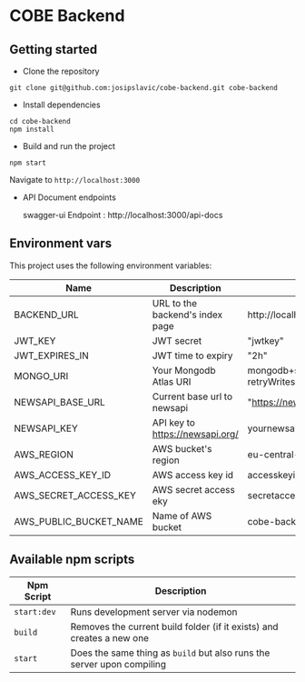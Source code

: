 # COBE Backend

## Getting started

- Clone the repository

```
git clone git@github.com:josipslavic/cobe-backend.git cobe-backend
```

- Install dependencies

```
cd cobe-backend
npm install
```

- Build and run the project

```
npm start
```

Navigate to `http://localhost:3000`

- API Document endpoints

  swagger-ui Endpoint : http://localhost:3000/api-docs

## Environment vars

This project uses the following environment variables:

| Name                   | Description                     | Default Value                                                                           |
| ---------------------- | ------------------------------- | --------------------------------------------------------------------------------------- |
| BACKEND_URL            | URL to the backend's index page | http://localhost:3000                                                                   |
| JWT_KEY                | JWT secret                      | "jwtkey"                                                                                |
| JWT_EXPIRES_IN         | JWT time to expiry              | "2h"                                                                                    |
| MONGO_URI              | Your Mongodb Atlas URI          | mongodb+srv://username:password@yourdatabase.mongodb.net/?retryWrites=true&w=majority   |
| NEWSAPI_BASE_URL       | Current base url to newsapi     | "https://newsapi.org/v2"                                                                |
| NEWSAPI_KEY            | API key to https://newsapi.org/ | yournewsapikey                                                                          |
| AWS_REGION             | AWS bucket's region             | eu-central-1                                                                            |
| AWS_ACCESS_KEY_ID      | AWS access key id               | accesskeyid                                                                             |
| AWS_SECRET_ACCESS_KEY  | AWS secret access eky           | secretaccesskey                                                                         |
| AWS_PUBLIC_BUCKET_NAME | Name of AWS bucket              | cobe-backend                                                                            |

## Available npm scripts

| Npm Script  | Description                                                            |
| ----------- | ---------------------------------------------------------------------- |
| `start:dev` | Runs development server via nodemon                                    |
| `build`     | Removes the current build folder (if it exists) and creates a new one  |
| `start`     | Does the same thing as `build` but also runs the server upon compiling |
